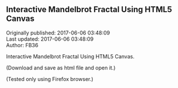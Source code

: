 ## Interactive Mandelbrot Fractal Using HTML5 Canvas  
Originally published: 2017-06-06 03:48:09  
Last updated: 2017-06-06 03:48:09  
Author: FB36   
  
Interactive Mandelbrot Fractal Using HTML5 Canvas.

(Download and save as html file and open it.)

(Tested only using Firefox browser.)
